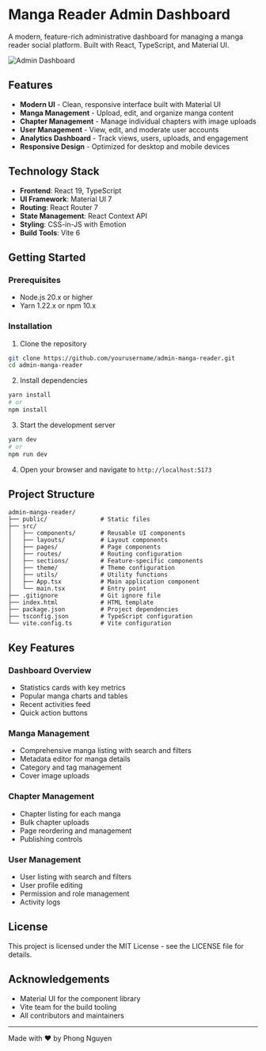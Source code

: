 # Manga Reader Admin Dashboard

A modern, feature-rich administrative dashboard for managing a manga reader social platform. Built with React, TypeScript, and Material UI.

![Admin Dashboard](https://i.imgur.com/example.png)

## Features

- **Modern UI** - Clean, responsive interface built with Material UI
- **Manga Management** - Upload, edit, and organize manga content
- **Chapter Management** - Manage individual chapters with image uploads
- **User Management** - View, edit, and moderate user accounts
- **Analytics Dashboard** - Track views, users, uploads, and engagement
- **Responsive Design** - Optimized for desktop and mobile devices

## Technology Stack

- **Frontend**: React 19, TypeScript
- **UI Framework**: Material UI 7
- **Routing**: React Router 7
- **State Management**: React Context API
- **Styling**: CSS-in-JS with Emotion
- **Build Tools**: Vite 6

## Getting Started

### Prerequisites

- Node.js 20.x or higher
- Yarn 1.22.x or npm 10.x

### Installation

1. Clone the repository
```bash
git clone https://github.com/yourusername/admin-manga-reader.git
cd admin-manga-reader
```

2. Install dependencies
```bash
yarn install
# or
npm install
```

3. Start the development server
```bash
yarn dev
# or
npm run dev
```

4. Open your browser and navigate to `http://localhost:5173`

## Project Structure

```
admin-manga-reader/
├── public/               # Static files
├── src/
│   ├── components/       # Reusable UI components
│   ├── layouts/          # Layout components
│   ├── pages/            # Page components
│   ├── routes/           # Routing configuration
│   ├── sections/         # Feature-specific components
│   ├── theme/            # Theme configuration
│   ├── utils/            # Utility functions
│   ├── App.tsx           # Main application component
│   └── main.tsx          # Entry point
├── .gitignore            # Git ignore file
├── index.html            # HTML template
├── package.json          # Project dependencies
├── tsconfig.json         # TypeScript configuration
└── vite.config.ts        # Vite configuration
```

## Key Features

### Dashboard Overview
- Statistics cards with key metrics
- Popular manga charts and tables
- Recent activities feed
- Quick action buttons

### Manga Management
- Comprehensive manga listing with search and filters
- Metadata editor for manga details
- Category and tag management
- Cover image uploads

### Chapter Management
- Chapter listing for each manga
- Bulk chapter uploads
- Page reordering and management
- Publishing controls

### User Management
- User listing with search and filters
- User profile editing
- Permission and role management
- Activity logs

## License

This project is licensed under the MIT License - see the LICENSE file for details.

## Acknowledgements

- Material UI for the component library
- Vite team for the build tooling
- All contributors and maintainers

---

Made with ❤️ by Phong Nguyen
